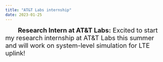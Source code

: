 ```yaml
---
title: "AT&T Labs internship"
date: 2023-01-25
---
```


<span style="font-size: 20px;">&nbsp;&nbsp;&nbsp;&nbsp;&nbsp;&nbsp; **Research Intern at AT&T Labs:** Excited to start my research internship at AT&T Labs this summer and will work on system-level simulation for LTE uplink!</span>

